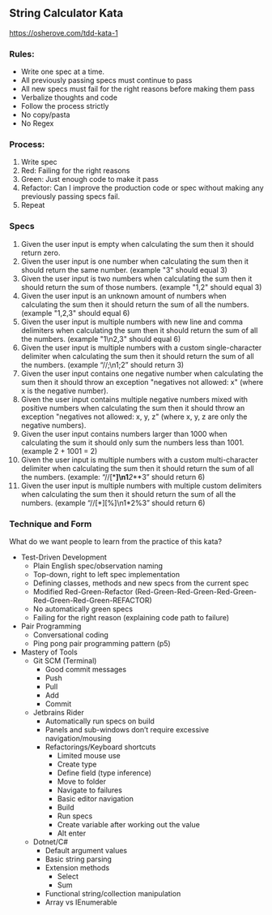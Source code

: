 ## String Calculator Kata

https://osherove.com/tdd-kata-1

### Rules:

- Write one spec at a time.
- All previously passing specs must continue to pass
- All new specs must fail for the right reasons before making them pass
- Verbalize thoughts and code
- Follow the process strictly
- No copy/pasta
- No Regex

### Process:

1. Write spec
2. Red: Failing for the right reasons
3. Green: Just enough code to make it pass
4. Refactor: Can I improve the production code or spec without making any previously passing specs fail.
5. Repeat

### Specs

1. Given the user input is empty when calculating the sum then it should return zero.
2. Given the user input is one number when calculating the sum then it should return the same number. (example "3" should equal 3)
3. Given the user input is two numbers when calculating the sum then it should return the sum of those numbers. (example "1,2" should equal 3)
4. Given the user input is an unknown amount of numbers when calculating the sum then it should return the sum of all the numbers. (example "1,2,3" should equal 6)
5. Given the user input is multiple numbers with new line and comma delimiters when calculating the sum then it should return the sum of all the numbers. (example "1\n2,3" should equal 6)
6. Given the user input is multiple numbers with a custom single-character delimiter when calculating the sum then it should return the sum of all the numbers. (example “//;\n1;2” should return 3)
7. Given the user input contains one negative number when calculating the sum then it should throw an exception "negatives not allowed: x" (where x is the negative number).
8. Given the user input contains multiple negative numbers mixed with positive numbers when calculating the sum then it should throw an exception "negatives not allowed: x, y, z" (where x, y, z are only the negative numbers).
9. Given the user input contains numbers larger than 1000 when calculating the sum it should only sum the numbers less than 1001. (example 2 + 1001 = 2)
10. Given the user input is multiple numbers with a custom multi-character delimiter when calculating the sum then it should return the sum of all the numbers. (example: “//[***]\n1**_2_**3” should return 6)
11. Given the user input is multiple numbers with multiple custom delimiters when calculating the sum then it should return the sum of all the numbers. (example “//[\*][%]\n1\*2%3” should return 6)

### Technique and Form

What do we want people to learn from the practice of this kata?

- Test-Driven Development
  - Plain English spec/observation naming
  - Top-down, right to left spec implementation
  - Defining classes, methods and new specs from the current spec
  - Modified Red-Green-Refactor (Red-Green-Red-Green-Red-Green-Red-Green-Red-Green-REFACTOR)
  - No automatically green specs
  - Failing for the right reason (explaining code path to failure)
- Pair Programming
  - Conversational coding
  - Ping pong pair programming pattern (p5)
- Mastery of Tools
  - Git SCM (Terminal)
    - Good commit messages
    - Push
    - Pull
    - Add
    - Commit
  - Jetbrains Rider
    - Automatically run specs on build
    - Panels and sub-windows don’t require excessive navigation/mousing
    - Refactorings/Keyboard shortcuts
      - Limited mouse use
      - Create type
      - Define field (type inference)
      - Move to folder
      - Navigate to failures
      - Basic editor navigation
      - Build
      - Run specs
      - Create variable after working out the value
      - Alt enter
  - Dotnet/C#
    - Default argument values
    - Basic string parsing
    - Extension methods
      - Select
      - Sum
    - Functional string/collection manipulation
    - Array vs IEnumerable
